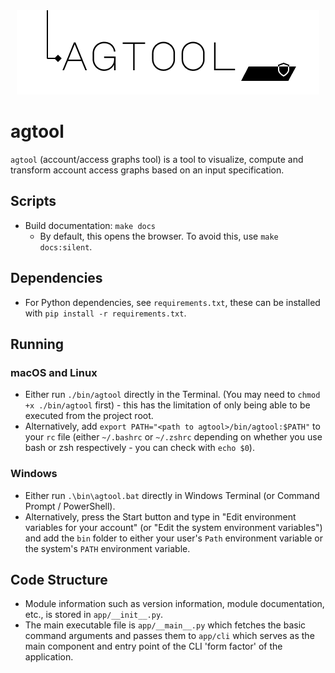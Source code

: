 <div style="text-align: center;">
  <a href="https://github.com/SamJakob/agtool2">
    <img src="./docs-gen/logo.png" alt="agtool logo" width="484" />
  </a>
</div>

# agtool
`agtool` (account/access graphs tool) is a tool to visualize, compute and
transform account access graphs based on an input specification.

## Scripts
- Build documentation: `make docs`
  - By default, this opens the browser. To avoid this, use `make docs:silent`.

## Dependencies
- For Python dependencies, see `requirements.txt`, these can be installed with
`pip install -r requirements.txt`.

## Running

### macOS and Linux
- Either run `./bin/agtool` directly in the Terminal. (You may need to
`chmod +x ./bin/agtool` first) - this has the limitation of only being able to
be executed from the project root.
- Alternatively, add `export PATH="<path to agtool>/bin/agtool:$PATH"` to your
`rc` file (either `~/.bashrc` or `~/.zshrc` depending on whether you use bash
or zsh respectively - you can check with `echo $0`).

### Windows
- Either run `.\bin\agtool.bat` directly in Windows Terminal (or Command
Prompt / PowerShell).
- Alternatively, press the Start button and type in "Edit environment variables
for your account" (or "Edit the system environment variables") and add the
`bin` folder to either your user's `Path` environment variable or the system's
`PATH` environment variable.

## Code Structure
- Module information such as version information, module documentation, etc.,
is stored in `app/__init__.py`.
- The main executable file is `app/__main__.py` which fetches the basic command 
  arguments and passes them to `app/cli` which serves as the main component and
  entry point of the CLI 'form factor' of the application.
